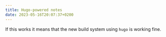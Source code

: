 ```yaml
---
title: Hugo-powered notes
date: 2023-05-16T20:07:37+0200
---
```


If this works it means that the new build system using `hugo` is working fine.